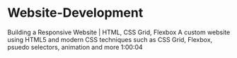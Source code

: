 # Website-Development
Building a Responsive Website | HTML, CSS Grid, Flexbox
A custom website using HTML5 and modern CSS techniques such as CSS Grid, Flexbox, psuedo selectors, animation and more
1:00:04